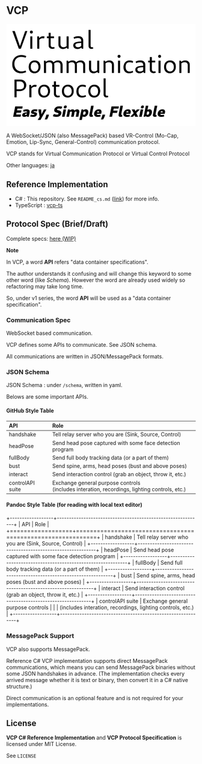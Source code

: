 # VCP

![Easy, Simple, Flexible](doc/VCP_logo.png)

A WebSocket/JSON (also MessagePack) based VR-Control (Mo-Cap, Emotion, Lip-Sync, General-Control) communication protocol.

VCP stands for Virtual Communication Protocol or Virtual Control Protocol

Other languages: [ja](README.ja.md)

## Reference Implementation
- C# : This repository. See `README_cs.md` ([link](doc/README_cs.md)) for more info.
- TypeScript : [vcp-ts](github.com/ryu-raptor/vcp-ts)

## Protocol Spec (Brief/Draft)
Complete specs: [here (WIP)](doc/ProtocolSpec.md)

**Note**

In VCP, a word **API** refers "data container specifications".

The author understands it confusing and will change this keyword to some other word (like *Schema*).
However the word are already used widely so refactoring may take long time.

So, under v1 series, the word **API** will be used as a "data container specification".

### Communication Spec
WebSocket based communication.

VCP defines some APIs to communicate. See JSON schema.

All communications are written in JSON/MessagePack formats.

### JSON Schema
JSON Schema : under `/schema`, written in yaml.

Belows are some important APIs.

#### GitHub Style Table
| API              | Role                                                                                            |
|:-----------------|:------------------------------------------------------------------------------------------------|
| handshake        | Tell relay server who you are (Sink, Source, Control)                                           |
| headPose         | Send head pose captured with some face detection program                                        |
| fullBody         | Send full body tracking data (or a part of them)                                                |
| bust             | Send spine, arms, head poses (bust and above poses)                                             |
| interact         | Send interaction control (grab an object, throw it, etc.)                                       |
| controlAPI suite | Exchange general purpose controls<br>(includes interation, recordings, lighting controls, etc.) |

#### Pandoc Style Table (for reading with local text editor)
+------------------+------------------------------------------------------------+
| API              | Role                                                       |
+==================+============================================================+
| handshake        | Tell relay server who you are (Sink, Source, Control)      |
+------------------+------------------------------------------------------------+
| headPose         | Send head pose captured with some face detection program   |
+------------------+------------------------------------------------------------+
| fullBody         | Send full body tracking data (or a part of them)           |
+------------------+------------------------------------------------------------+
| bust             | Send spine, arms, head poses (bust and above poses)        |
+------------------+------------------------------------------------------------+
| interact         | Send interaction control (grab an object, throw it, etc.)  |
+------------------+------------------------------------------------------------+
| controlAPI suite | Exchange general purpose controls                          |
|                  | (includes interation, recordings, lighting controls, etc.) |
+------------------+------------------------------------------------------------+


### MessagePack Support
VCP also supports MessagePack.

Reference C# VCP implementation supports direct MessagePack communications, which means you can send MessagePack binaries without some JSON handshakes in advance.
(The implementation checks every arrived message whether it is text or binary, then convert it in a C# native structure.)

Direct communication is an optional feature and is not required for your implementations.

## License

**VCP C# Reference Implementation** and **VCP Protocol Specification** is licensed under MIT License.

See `LICENSE`
